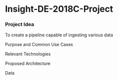 # Insight-DE-2018C-Project

### Project Idea

To create a pipeline capable of ingesting various data 

Purpose and Common Use Cases

Relevant Technologies

Proposed Architecture

Data
